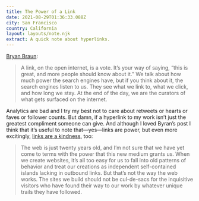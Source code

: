 ```yaml
---
title: The Power of a Link
date: 2021-08-29T01:36:33.088Z
city: San Francisco
country: California
layout: layouts/note.njk
extract: A quick note about hyperlinks.
---
```


[Bryan Braun](https://www.bryanbraun.com/2020/10/03/the-power-of-a-link/):

> A link, on the open internet, is a vote. It’s your way of saying, “this is great, and more people should know about it.” We talk about how much power the search engines have, but if you think about it, the search engines listen to us. They see what we link to, what we click, and how long we stay. At the end of the day, we are the curators of what gets surfaced on the internet.

Analytics are bad and I try my best not to care about retweets or hearts or faves or follower counts. But damn, if a hyperlink to my work isn’t just the greatest compliment someone can give. And although I loved Byran’s post I think that it’s useful to note that—yes—links are power, but even more excitingly, [links are a kindness](https://alwaysreadthemanual.com/read/issues/3/jeremy-keith/article.html), too:

> The web is just twenty years old, and I’m not sure that we have yet come to terms with the power that this new medium grants us. When we create websites, it’s all too easy for us to fall into old patterns of behavior and treat our creations as independent self-contained islands lacking in outbound links. But that’s not the way the web works. The sites we build should not be cul-de-sacs for the inquisitive visitors who have found their way to our work by whatever unique trails they have followed.
